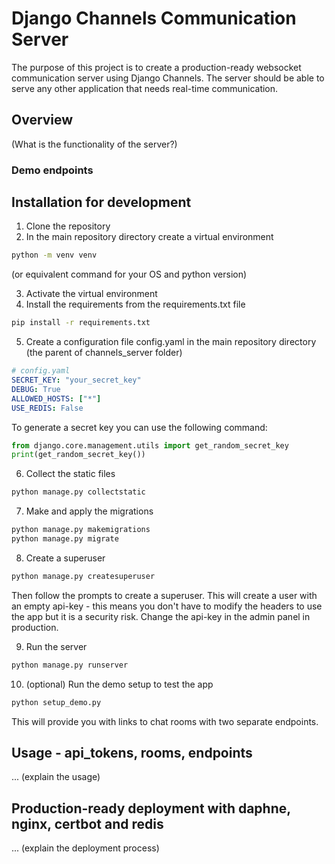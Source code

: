 # Django Channels Communication Server

The purpose of this project is to create a production-ready websocket communication
server using Django Channels. The server should be able to serve any other application
that needs real-time communication.

## Overview

(What is the functionality of the server?)

### Demo endpoints

## Installation for development

1. Clone the repository
2. In the main repository directory create a virtual environment

```bash
python -m venv venv
```

(or equivalent command for your OS and python version)

3. Activate the virtual environment
4. Install the requirements from the requirements.txt file

```bash
pip install -r requirements.txt
```

5. Create a configuration file config.yaml in the main repository directory (the parent
   of channels_server folder)

```yaml
# config.yaml
SECRET_KEY: "your_secret_key"
DEBUG: True
ALLOWED_HOSTS: ["*"]
USE_REDIS: False
```

To generate a secret key you can use the following command:

```python
from django.core.management.utils import get_random_secret_key
print(get_random_secret_key())
```

6. Collect the static files

```bash
python manage.py collectstatic
```

7. Make and apply the migrations

```bash
python manage.py makemigrations
python manage.py migrate
```

8. Create a superuser

```bash
python manage.py createsuperuser
```

Then follow the prompts to create a superuser. This will create a user with an empty
api-key - this means you don't have to modify the headers to use the app but it is
a security risk. Change the api-key in the admin panel in production.

9.  Run the server

```bash
python manage.py runserver
```

10. (optional) Run the demo setup to test the app

```bash
python setup_demo.py
```

This will provide you with links to chat rooms with two separate endpoints.



## Usage - api_tokens, rooms, endpoints

... (explain the usage)

## Production-ready deployment with daphne, nginx, certbot and redis

... (explain the deployment process)
